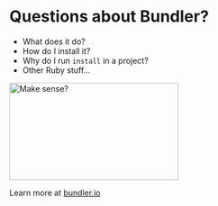 # Questions about Bundler?

<div class="mid-columns">
  <div>
    <ul>
      <li>What does it do?</li>
      <li>How do I install it?</li>
      <li>Why do I run <code>install</code> in a project?</li>
      <li>Other Ruby stuff&hellip;</li>
    </ul>
  </div>
  <div>
    <img src="img/confused-jayne.gif" alt="Make sense?" width="300" height="173" />
  </div>
</div>

<p class="small">Learn more at <a href="http://bundler.io/" target="_blank">bundler.io</a></a></p>

